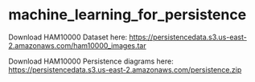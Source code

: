 # machine_learning_for_persistence

Download HAM10000 Dataset here: https://persistencedata.s3.us-east-2.amazonaws.com/ham10000_images.tar

Download HAM10000 Persistence diagrams here:  https://persistencedata.s3.us-east-2.amazonaws.com/persistence.zip
